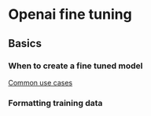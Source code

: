 # Openai fine tuning

## Basics

### When to create a fine tuned model

[Common use cases](https://platform.openai.com/docs/guides/rft-use-cases)

### Formatting training data

